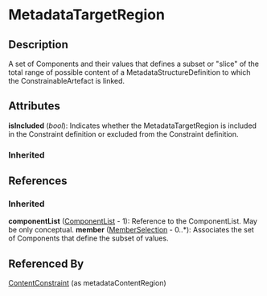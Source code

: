 
# MetadataTargetRegion





## Description

A set of Components and their values that defines a subset or "slice" of the total range of possible content of a MetadataStructureDefinition to which the ConstrainableArtefact is linked.


## Attributes

**isIncluded** (*bool*): Indicates whether the MetadataTargetRegion is included in the Constraint definition or excluded from the Constraint definition.

### Inherited



## References

### Inherited

**componentList** ([ComponentList](../Base/ComponentList.md) - 1): Reference to the ComponentList. May be only conceptual.
**member** ([MemberSelection](MemberSelection.md) - 0..*): Associates the set of Components that define the subset of values.


## Referenced By

[ContentConstraint](ContentConstraint.md) (as metadataContentRegion)


